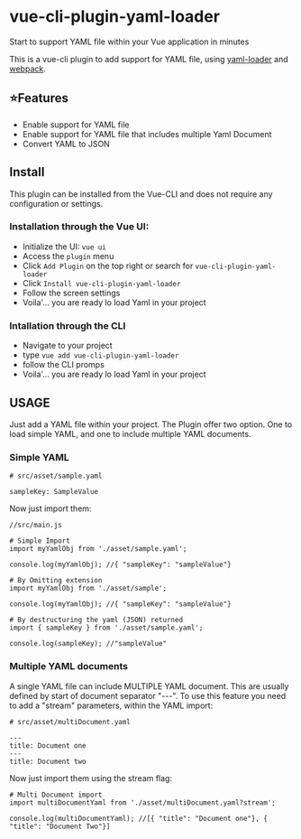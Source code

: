 # vue-cli-plugin-yaml-loader

Start to support YAML file within your Vue application in minutes

This is a vue-cli plugin to add support for YAML file, using [yaml-loader](#https://github.com/eemeli/yaml-loader) and [webpack](https://webpack.js.org/).

## ⭐Features

- Enable support for YAML file
- Enable support for YAML file that includes multiple Yaml Document
- Convert YAML to JSON

## Install

This plugin can be installed from the Vue-CLI and does not require any configuration or settings.

### Installation through the Vue UI:

- Initialize the UI: `vue ui`
- Access the `plugin` menu
- Click `Add Plugin` on the top right or search for `vue-cli-plugin-yaml-loader`
- Click `Install vue-cli-plugin-yaml-loader`
- Follow the screen settings
- Voila'... you are ready lo load Yaml in your project

### Intallation through the CLI

- Navigate to your project
- type `vue add vue-cli-plugin-yaml-loader`
- follow the CLI promps
- Voila'... you are ready lo load Yaml in your project

## USAGE

Just add a YAML file within your project. The Plugin offer two option. One to load simple YAML, and one to include multiple YAML documents.

### Simple YAML

```
# src/asset/sample.yaml

sampleKey: SampleValue
```

Now just import them:
```
//src/main.js

# Simple Import
import myYamlObj from './asset/sample.yaml';

console.log(myYamlObj); //{ "sampleKey": "sampleValue"}

# By Omitting extension
import myYamlObj from './asset/sample';

console.log(myYamlObj); //{ "sampleKey": "sampleValue"}

# By destructuring the yaml (JSON) returned
import { sampleKey } from './asset/sample.yaml';

console.log(sampleKey); //"sampleValue"
```

### Multiple YAML documents

A single YAML file can include MULTIPLE YAML document. This are usually defined by start of document separator "---". To use this feature you need to add a "stream" parameters, within the YAML import:


```
# src/asset/multiDocument.yaml

---
title: Document one
---
title: Document two
```

Now just import them using the stream flag:
```
# Multi Document import
import multiDocumentYaml from './asset/multiDocument.yaml?stream';

console.log(multiDocumentYaml); //[{ "title": "Document one"}, { "title": "Document Two"}]
```
